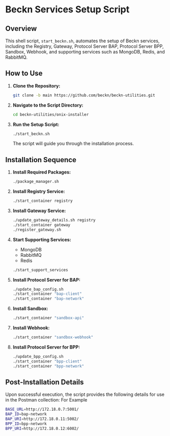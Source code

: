 # Beckn Services Setup Script

## Overview

This shell script, `start_beckn.sh`, automates the setup of Beckn services, including the Registry, Gateway, Protocol Server BAP, Protocol Server BPP, Sandbox, Webhook, and supporting services such as MongoDB, Redis, and RabbitMQ.

## How to Use

1. **Clone the Repository:**

   ```bash
   git clone -b main https://github.com/beckn/beckn-utilities.git
   ```

2. **Navigate to the Script Directory:**

   ```bash
   cd beckn-utilities/onix-installer
   ```

3. **Run the Setup Script:**

   ```bash
   ./start_beckn.sh
   ```

   The script will guide you through the installation process.

## Installation Sequence

1. **Install Required Packages:**

   ```bash
   ./package_manager.sh
   ```

2. **Install Registry Service:**

   ```bash
   ./start_container registry
   ```

3. **Install Gateway Service:**

   ```bash
   ./update_gateway_details.sh registry
   ./start_container gateway
   ./register_gateway.sh
   ```

4. **Start Supporting Services:**

   - MongoDB
   - RabbitMQ
   - Redis

   ```bash
   ./start_support_services
   ```

5. **Install Protocol Server for BAP:**

   ```bash
   ./update_bap_config.sh
   ./start_container "bap-client"
   ./start_container "bap-network"
   ```

6. **Install Sandbox:**

   ```bash
   ./start_container "sandbox-api"
   ```

7. **Install Webhook:**

   ```bash
   ./start_container "sandbox-webhook"
   ```

8. **Install Protocol Server for BPP:**

   ```bash
   ./update_bpp_config.sh
   ./start_container "bpp-client"
   ./start_container "bpp-network"
   ```

## Post-Installation Details

Upon successful execution, the script provides the following details for use in the Postman collection:
For Example

```bash
BASE_URL=http://172.18.0.7:5001/
BAP_ID=bap-network
BAP_URI=http://172.18.0.11:5002/
BPP_ID=bpp-network
BPP_URI=http://172.18.0.12:6002/
```